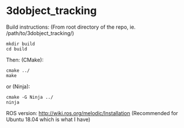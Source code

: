 # 3dobject_tracking

Build instructions:
(From root directory of the repo, ie. /path/to/3dobject_tracking/)

```
mkdir build
cd build
```
Then:
(CMake):
```
cmake ../
make
```

or
(Ninja):
```
cmake -G Ninja ../
ninja
```

ROS version: http://wiki.ros.org/melodic/Installation (Recommended for Ubuntu 18.04 which is what I have)
